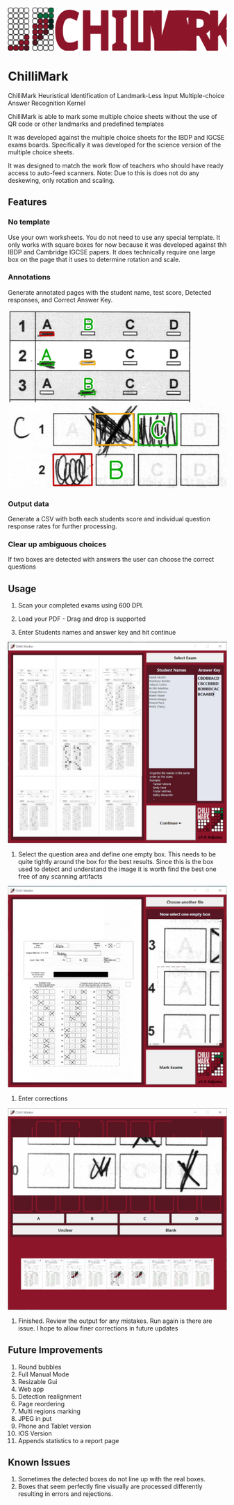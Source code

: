 ![ChilliMark Logo](/icons/banner.svg)
# ChilliMark 


ChilliMark Heuristical Identification of Landmark-Less Input Multiple-choice Answer Recognition Kernel

ChilliMark is able to mark some multiple choice sheets without the use of QR code or other landmarks and predefined templates 

It was developed against the multiple choice sheets for the IBDP and IGCSE exams boards. Specifically it was developed for the science version of the multiple choice sheets.

It was designed to match the work flow of teachers who should have ready access to auto-feed scanners. Note: Due to this is does not do any deskewing, only rotation and scaling.

## Features

### No template
Use your own worksheets. You do not need to use any special template. It only works with square boxes for now because it was developed against thh IBDP and Cambridge IGCSE papers. It does technically require one large box on the page that it uses to determine rotation and scale.

### Annotations
Generate annotated pages with the student name, test score, Detected responses, and Correct Answer Key.

![Snippet from IGCSE Cambridge Test](/RDimages/image-7.png)		![Snippet from IBDP Test](/RDimages/image-2.png)

### Output data
Generate a CSV with both each students score and individual question response rates for further processing.

### Clear up ambiguous choices
If two boxes are detected with answers the user can choose the correct questions

## Usage
1. Scan your completed exams using 600 DPI. 

1. Load your PDF - Drag and drop is supported


1. Enter Students names and answer key and hit continue 

![Load Pages](/RDimages/image-3.png)

1. Select the question area and define one empty box. This needs to be quite tightly around the box for the best results. Since this is the box used to detect and understand the image it is worth find the best one free of any scanning artifacts

![Highlight key area](/RDimages/image-4.png)

1. Enter corrections

![Clear up ambiguities](/RDimages/image-5.png)

1. Finished. Review the output for any mistakes. Run again is there are issue. I hope to allow finer corrections in future updates

## Future Improvements
1. Round bubbles
1. Full Manual Mode
1. Resizable Gui
1. Web app
1. Detection realignment
1. Page reordering
1. Multi regions marking
1. JPEG in put
1. Phone and Tablet version
1. IOS Version
1. Appends statistics to a report page

## Known Issues
1. Sometimes the detected boxes do not line up with the real boxes. 
1. Boxes that seem perfectly fine visually are processed differently resulting in errors and rejections.









